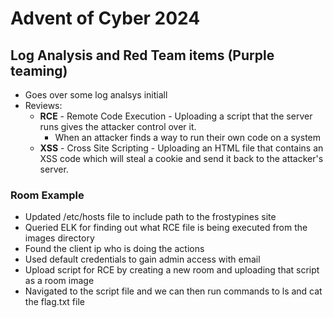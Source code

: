 # Advent of Cyber 2024

## Log Analysis and Red Team items (Purple teaming)

- Goes over some log analsys initiall
- Reviews:
    - **RCE** - Remote Code Execution - Uploading a script that the server runs gives the attacker control over it.
        - When an attacker finds a way to run their own code on a system
    - **XSS** - Cross Site Scripting - Uploading an HTML file that contains an XSS code which will steal a cookie and send it back to the attacker's server.

### Room Example
- Updated /etc/hosts file to include path to the frostypines site
- Queried ELK for finding out what RCE file is being executed from the images directory
- Found the client ip who is doing the actions
- Used default credentials to gain admin access with email
- Upload script for RCE by creating a new room and uploading that script as a room image
- Navigated to the script file and we can then run commands to ls and cat the flag.txt file
